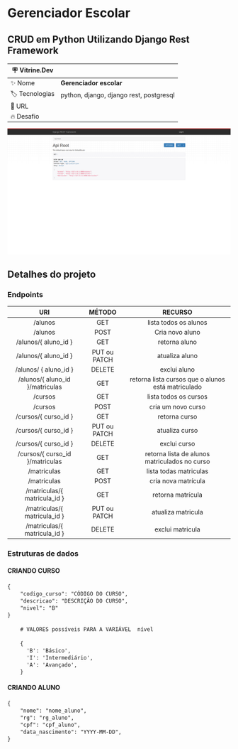 # Gerenciador Escolar
## CRUD em Python Utilizando Django Rest Framework


| :placard: Vitrine.Dev |                                         |
| --------------------- | --------------------------------------- |
| :sparkles: Nome       | **Gerenciador escolar**                 |
| :label: Tecnologias   | python, django, django rest, postgresql |
| :rocket: URL          |                                         |
| :fire: Desafio        |                                         |

<!-- Inserir imagem com a #vitrinedev ao final do link -->
![](https://github.com/MaercioMamedes/drf-gerenciador-escolar/blob/master/docs/images/capa_vitrine-dev.png#vitrinedev)

## Detalhes do projeto




### Endpoints


|               URI               |    MÉTODO    |                      RECURSO                       |
| :-----------------------------: | :----------: | :------------------------------------------------: |
|             /alunos             |     GET      |               lista todos os alunos                |
|             /alunos             |     POST     |                  Cria novo aluno                   |
|      /alunos/{ aluno_id }       |     GET      |                   retorna aluno                    |
|      /alunos/{ aluno_id }       | PUT ou PATCH |                   atualiza aluno                   |
|      /alunos/ { aluno_id }      |    DELETE    |                    exclui aluno                    |
| /alunos/{ aluno_id }/matriculas |     GET      | retorna lista cursos que o alunos está matriculado |
|             /cursos             |     GET      |               lista todos os cursos                |
|             /cursos             |     POST     |                 cria um novo curso                 |
|      /cursos/{ curso_id }       |     GET      |                   retorna curso                    |
|      /cursos/{ curso_id }       | PUT ou PATCH |                   atualiza curso                   |
|      /cursos/{ curso_id }       |    DELETE    |                    exclui curso                    |
| /cursos/{ curso_id }/matriculas |     GET      |   retorna lista de alunos matriculados no curso    |
|           /matriculas           |     GET      |               lista todas matriculas               |
|           /matriculas           |     POST     |                cria nova matrícula                 |
|  /matriculas/{ matricula_id }   |     GET      |                 retorna matrícula                  |
|  /matriculas/{ matricula_id }   | PUT ou PATCH |                 atualiza matricula                 |
|  /matriculas/{ matricula_id }   |    DELETE    |                  exclui matricula                  |


### Estruturas de dados

#### CRIANDO CURSO

```
{
    "codigo_curso": "CÓDIGO DO CURSO",
    "descricao": "DESCRIÇÃO DO CURSO",
    "nivel": "B"
}

    # VALORES possíveis PARA A VARIÁVEL  nível
    
    {
      'B': 'Básico',
      'I': 'Intermediário',
      'A': 'Avançado',
    }

```

#### CRIANDO ALUNO

```
{
    "nome": "nome_aluno",
    "rg": "rg_aluno",
    "cpf": "cpf_aluno",
    "data_nascimento": "YYYY-MM-DD",
}

```